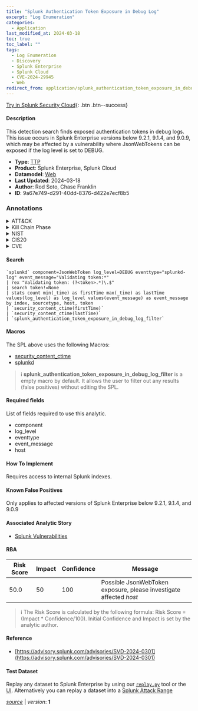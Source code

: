 ```yaml
---
title: "Splunk Authentication Token Exposure in Debug Log"
excerpt: "Log Enumeration"
categories:
  - Application
last_modified_at: 2024-03-18
toc: true
toc_label: ""
tags:
  - Log Enumeration
  - Discovery
  - Splunk Enterprise
  - Splunk Cloud
  - CVE-2024-29945
  - Web
redirect_from: application/splunk_authentication_token_exposure_in_debug_log/
---
```




[Try in Splunk Security Cloud](https://www.splunk.com/en_us/cyber-security.html){: .btn .btn--success}

#### Description

This detection search finds exposed authentication tokens in debug logs. This issue occurs in Splunk Enterprise versions below 9.2.1, 9.1.4, and 9.0.9, which may be affected by a vulnerability where JsonWebTokens can be exposed if the log level is set to DEBUG.

- **Type**: [TTP](https://github.com/splunk/security_content/wiki/Detection-Analytic-Types)
- **Product**: Splunk Enterprise, Splunk Cloud
- **Datamodel**: [Web](https://docs.splunk.com/Documentation/CIM/latest/User/Web)
- **Last Updated**: 2024-03-18
- **Author**: Rod Soto, Chase Franklin
- **ID**: 9a67e749-d291-40dd-8376-d422e7ecf8b5

### Annotations
<details>
  <summary>ATT&CK</summary>

<div markdown="1">

#### [ATT&CK](https://attack.mitre.org/)

| ID          | Technique   | Tactic         |
| ----------- | ----------- |--------------- |
| [T1654](https://attack.mitre.org/techniques/T1654/) | Log Enumeration | Discovery |

</div>
</details>


<details>
  <summary>Kill Chain Phase</summary>

<div markdown="1">

* Exploitation


</div>
</details>


<details>
  <summary>NIST</summary>

<div markdown="1">

* DE.CM



</div>
</details>

<details>
  <summary>CIS20</summary>

<div markdown="1">

* CIS 10



</div>
</details>

<details>
  <summary>CVE</summary>

<div markdown="1">

| ID          | Summary | [CVSS](https://nvd.nist.gov/vuln-metrics/cvss) |
| ----------- | ----------- | -------------- |
| [CVE-2024-29945](https://nvd.nist.gov/vuln/detail/CVE-2024-29945) |  |  |



</div>
</details>


#### Search

```
`splunkd` component=JsonWebToken log_level=DEBUG eventtype="splunkd-log" event_message="Validating token:*" 
| rex "Validating token: (?<token>.*)\.$" 
| search token!=None 
| stats count min(_time) as firstTime max(_time) as lastTime values(log_level) as log_level values(event_message) as event_message by index, sourcetype, host, token 
| `security_content_ctime(firstTime)` 
| `security_content_ctime(lastTime)` 
| `splunk_authentication_token_exposure_in_debug_log_filter`
```

#### Macros
The SPL above uses the following Macros:
* [security_content_ctime](https://github.com/splunk/security_content/blob/develop/macros/security_content_ctime.yml)
* [splunkd](https://github.com/splunk/security_content/blob/develop/macros/splunkd.yml)

> :information_source:
> **splunk_authentication_token_exposure_in_debug_log_filter** is a empty macro by default. It allows the user to filter out any results (false positives) without editing the SPL.



#### Required fields
List of fields required to use this analytic.
* component
* log_level
* eventtype
* event_message
* host



#### How To Implement
Requires access to internal Splunk indexes.
#### Known False Positives
Only applies to affected versions of Splunk Enterprise below 9.2.1, 9.1.4, and 9.0.9

#### Associated Analytic Story
* [Splunk Vulnerabilities](/stories/splunk_vulnerabilities)




#### RBA

| Risk Score  | Impact      | Confidence   | Message      |
| ----------- | ----------- |--------------|--------------|
| 50.0 | 50 | 100 | Possible JsonWebToken exposure, please investigate affected $host$ |


> :information_source:
> The Risk Score is calculated by the following formula: Risk Score = (Impact * Confidence/100). Initial Confidence and Impact is set by the analytic author.


#### Reference

* [https://advisory.splunk.com/advisories/SVD-2024-0301](https://advisory.splunk.com/advisories/SVD-2024-0301)



#### Test Dataset
Replay any dataset to Splunk Enterprise by using our [`replay.py`](https://github.com/splunk/attack_data#using-replaypy) tool or the [UI](https://github.com/splunk/attack_data#using-ui).
Alternatively you can replay a dataset into a [Splunk Attack Range](https://github.com/splunk/attack_range#replay-dumps-into-attack-range-splunk-server)




[*source*](https://github.com/splunk/security_content/tree/develop/detections/application/splunk_authentication_token_exposure_in_debug_log.yml) \| *version*: **1**